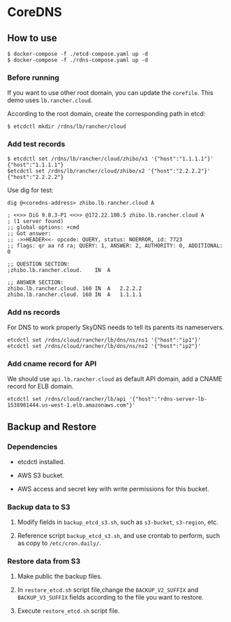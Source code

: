 # CoreDNS

## How to use

```
$ docker-compose -f ./etcd-compose.yaml up -d
$ docker-compose -f ./rdns-compose.yaml up -d
```

### Before running

If you want to use other root domain, you can update the `corefile`. This demo uses `lb.rancher.cloud`.

According to the root domain, create the corresponding path in etcd:

```
$ etcdctl mkdir /rdns/lb/rancher/cloud
```

### Add test records

```
$ etcdctl set /rdns/lb/rancher/cloud/zhibo/x1 '{"host":"1.1.1.1"}'
{"host":"1.1.1.1"}
$etcdctl set /rdns/lb/rancher/cloud/zhibo/x2 '{"host":"2.2.2.2"}'
{"host":"2.2.2.2"}
```

Use dig for test:

```
dig @<coredns-address> zhibo.lb.rancher.cloud A

; <<>> DiG 9.8.3-P1 <<>> @172.22.100.5 zhibo.lb.rancher.cloud A
; (1 server found)
;; global options: +cmd
;; Got answer:
;; ->>HEADER<<- opcode: QUERY, status: NOERROR, id: 7723
;; flags: qr aa rd ra; QUERY: 1, ANSWER: 2, AUTHORITY: 0, ADDITIONAL: 0

;; QUESTION SECTION:
;zhibo.lb.rancher.cloud.	IN	A

;; ANSWER SECTION:
zhibo.lb.rancher.cloud. 160	IN	A	2.2.2.2
zhibo.lb.rancher.cloud. 160	IN	A	1.1.1.1
```

### Add ns records

For DNS to work properly SkyDNS needs to tell its parents its nameservers.

```
etcdctl set /rdns/cloud/rancher/lb/dns/ns/ns1 '{"host":"ip1"}'
etcdctl set /rdns/cloud/rancher/lb/dns/ns/ns2 '{"host":"ip2"}'
```

### Add cname record for API

We should use `api.lb.rancher.cloud` as default API domain, add a CNAME record for ELB domain.

```
etcdctl set /rdns/cloud/rancher/lb/api '{"host":"rdns-server-lb-1538981444.us-west-1.elb.amazonaws.com"}'
```

## Backup and Restore

### Dependencies

* etcdctl installed.

* AWS S3 bucket.

* AWS access and secret key with write permissions for this bucket.

### Backup data to S3

1. Modify fields in `backup_etcd_s3.sh`, such as `s3-bucket`, `s3-region`, etc.

2. Reference script `backup_etcd_s3.sh`, and use crontab to perform, such as copy to `/etc/cron.daily/`.

### Restore data from S3

1. Make public the backup files.

2. In `restore_etcd.sh` script file,change the `BACKUP_V2_SUFFIX` and `BACKUP_V3_SUFFIX` fields according to the file you want to restore.

3. Execute `restore_etcd.sh` script file.
